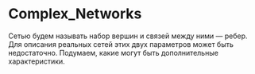 # Complex_Networks
Сетью будем называть набор вершин и связей между ними — ребер. Для описания реальных сетей этих двух параметров может быть недостаточно. Подумаем, какие могут быть дополнительные характеристики. 
